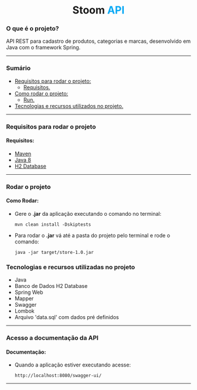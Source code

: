 <h1 align="center" > Stoom <b style="color: #03A9F5;">API</b> </h1>

<h3> O que é o projeto? </h3>
<p> API REST para cadastro de produtos, categorias e marcas, desenvolvido em Java com o framework Spring.</p>

<hr>

<h3 id="sumario"> Sumário </h3>

- <a href="#requisitos"> Requisitos para rodar o projeto:</a>
  - <a href="#requisitos">Requisitos.</a>
- <a href="#como-rodar">Como rodar o projeto:</a>
   - <a href="#run"> Run.</a>
- <a href="#tecnologias">Tecnologias e recursos utilizados no projeto.</a>

<hr>

<h3 id="requisitos"> Requisitos para rodar o projeto</h3>


<h4 id="requisitos"> Requisitos:</h4>

- <a target="_blank" href="https://maven.apache.org/">Maven</a>
- <a target="_blank" href="https://openjdk.java.net/install/">Java 8</a>
- <a target="_blank" href="https://www.h2database.com/html/main.html">H2 Database</a>

<hr>

<h3 id="como-rodar">  Rodar o projeto</h3>


<h4 id="rodar"> Como Rodar:</h4> 

- Gere o <b>.jar</b> da aplicação executando o comando no terminal:
    ```shell
    mvn clean install -Dskiptests
    ```

- Para rodar o <b>.jar</b> vá até a pasta do projeto pelo terminal e rode o comando:
    ```shell
   java -jar target/store-1.0.jar
     ```

<h3 id="tecnologias"> Tecnologias e recursos utilizadas no projeto</h3>

- Java
- Banco de Dados H2 Database
- Spring Web
- Mapper
- Swagger
- Lombok
- Arquivo 'data.sql' com dados pré definidos
<hr>

<h3 id="documentacao"> Acesso a documentação da API</h3>

<h4 id="acesso"> Documentação:</h4> 

- Quando a aplicação estiver executando acesse:
    ```shell
    http://localhost:8080/swagger-ui/
    ```

<hr>
